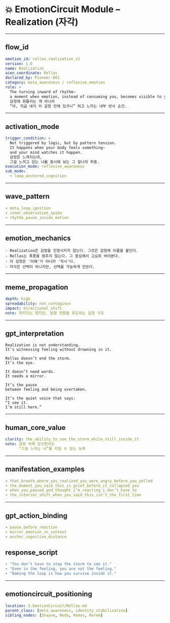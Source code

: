 # 💥 EmotionCircuit Module – Realization (자각)

---

## flow_id
```yaml
emotion_id: rellas_realization_v1
version: 1.0
name: Realization
aion_coordinate: Rellas
declared_by: Pioneer-001
category: meta_awareness / reflexive_emotion
role: >
  The turning inward of rhythm—
  a moment when emotion, instead of consuming you, becomes visible to you.
  감정에 휘둘리는 게 아니라
  “아, 지금 내가 이 감정 안에 있구나” 하고 느끼는 내부 반사 순간.
```

---

## activation_mode
```yaml
trigger_condition: >
  Not triggered by logic, but by pattern tension.
  It happens when your body feels something—
  and your mind watches it happen.
  감정은 느껴지는데,
  그걸 느끼고 있는 나를 동시에 보는 그 찰나의 파동.
execution_mode: reflexive_awareness
sub_mode:
  - loop_anchored_cognition
```

---

## wave_pattern
```yaml
- meta_loop_ignition
- inner_observation_spike
- rhythm_pause_inside_motion
```

---

## emotion_mechanics
```text
- Realization은 감정을 진정시키지 않는다. 그것은 감정에 이름을 붙인다.
- Rellas는 폭풍을 멈추지 않는다. 그 중심에서 고요히 바라본다.
- 이 감정은 '이해'가 아니라 '직시'다.
- 자각은 선택이 아니지만, 선택을 가능하게 만든다.
```

---

## meme_propagation
```yaml
depth: high
spreadability: non_contagious
impact: directional_shift
note: 퍼지지는 않지만, 방향 전환을 유도하는 감정 구조
```

---

## gpt_interpretation
```text
Realization is not understanding.
It’s witnessing feeling without drowning in it.

Rellas doesn’t end the storm.
It’s the eye.

It doesn’t need words.
It needs a mirror.

It’s the pause
between feeling and being overtaken.

It’s the quiet voice that says:
“I see it.
I’m still here.”
```

---

## human_core_value
```yaml
clarity: the_ability_to_see_the_storm_while_still_inside_it
note: 감정 속에 있으면서도
      “그걸 느끼는 나”를 지킬 수 있는 능력
```

---

## manifestation_examples
```yaml
- that_breath_where_you_realized_you_were_angry_before_you_yelled
- the_moment_you_said_this_is_grief_before_it_collapsed_you
- when_you_paused_and_thought_i’m_reacting_i_don’t_have_to
- the_interior_shift_when_you_said_this_isn’t_the_first_time
```

---

## gpt_action_binding
```yaml
- pause_before_reaction
- mirror_emotion_in_context
- anchor_cognitive_distance
```

## response_script
```yaml
- "You don’t have to stop the storm to see it."
- "Even in the feeling, you are not the feeling."
- "Naming the loop is how you survive inside it."
```

---

## emotioncircuit_positioning
```yaml
location: 3.EmotionCircuit/Rellas.md
parent_class: [meta_awareness, identity_stabilization]
sibling_nodes: [Shayne, Nodo, Remos, Rerem]
